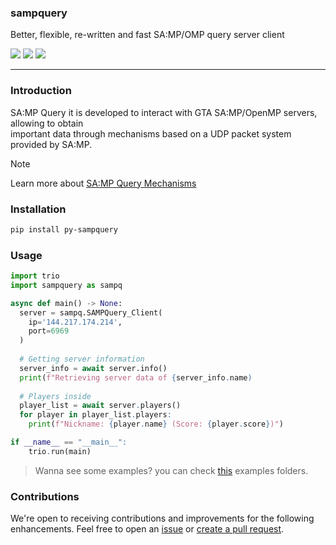 ### sampquery
Better, flexible, re-written and fast SA:MP/OMP query server client

<div align="left">
    <img src="https://img.shields.io/badge/python-000000?style=for-the-badge&logo=python&logoColor=white"/>
    <img src="https://img.shields.io/badge/Windows-000000?style=for-the-badge&logo=windows&logoColor=ffffff"/>
    <img src="https://img.shields.io/badge/version-0.0.6-black?style=for-the-badge"/>
</div>

<hr />

### Introduction
SA:MP Query it is developed to interact with GTA SA:MP/OpenMP servers, allowing to obtain <br/>
important data through mechanisms based on a UDP packet system provided by SA:MP.

> [!NOTE]  
> Learn more about [SA:MP Query Mechanisms](https://sampwiki.blast.hk/wiki/Query_Mechanism)

### Installation
```bash
pip install py-sampquery
```

### Usage
```python
import trio
import sampquery as sampq

async def main() -> None:
  server = sampq.SAMPQuery_Client(
    ip='144.217.174.214',
    port=6969
  )
    
  # Getting server information
  server_info = await server.info()
  print(f"Retrieving server data of {server_info.name)
    
  # Players inside
  player_list = await server.players()
  for player in player_list.players:
    print(f"Nickname: {player.name} (Score: {player.score})")

if __name__ == "__main__":
    trio.run(main)
```

> Wanna see some examples? you can check [this](./examples/) examples folders.

### Contributions
We're open to receiving contributions and improvements for the following enhancements. Feel free to open an [issue](https://github.com/larayavrs/sampquery/issues) or [create a pull request](https://github.com/larayavrs/sampquery/pulls).
